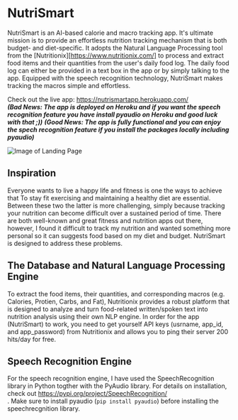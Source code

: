 # NutriSmart

NutriSmart is an AI-based calorie and macro tracking app. It's ultimate mission is to provide an effortless nutrition tracking mechanism that is both budget- and diet-specific. It adopts the Natural Language Processing tool from the [Nutritionix][https://www.nutritionix.com/] to process and extract food items and their quantities from the user's daily food log. The daily food log can either be provided in a text box in the app or by simply talking to the app. Equipped with the speech recognition technology, NutriSmart makes tracking the macros simple and effortless. 

Check out the live app: https://nutrismartapp.herokuapp.com/ <br />
**_(Bad News: The app is deployed on Heroku and if you want the speech recognition feature you have install pyaudio on Heroku and good luck with that ;))_**
**_(Good News: The app is fully functional and you can enjoy the spech recognition feature if you install the packages locally including pyaudio)_**

![Image of Landing Page](images/2016-03-20_15-26-07_1.png)

## Inspiration
Everyone wants to live a happy life and fitness is one the ways to achieve that
To stay fit exercising and maintaining a healthy diet are essential. Between these two the latter is more challenging, simply because tracking your nutrition can become difficult over a sustained period of time. There are both well-known and great fitness and nutrition apps out there, however, I found it difficult to track my nutrition and wanted something more personal so it can suggests food based on my diet and budget. NutriSmart is designed to address these problems. 

## The Database and Natural Language Processing Engine
To extract the food items, their quantities, and corresponding macros (e.g. Calories, Protien, Carbs, and Fat), Nutritionix provides a robust platform that is designed to analyze and turn food-related written/spoken text into nutrition analysis using their own NLP engine. In order for the app (NutriSmart) to work, you need to get yourself API keys (usrname, app_id, and app_password) from Nutritionix and allows you to ping their server 200 hits/day for free. 

## Speech Recognition Engine
For the speech recognition engine, I have used the SpeechRecognition library in Python togther with the PyAudio library. For details on installation, check out https://pypi.org/project/SpeechRecognition/ <br >. Make sure to install pyaudio (`pip install pyaudio`) before installing the speechrecgnition library.


